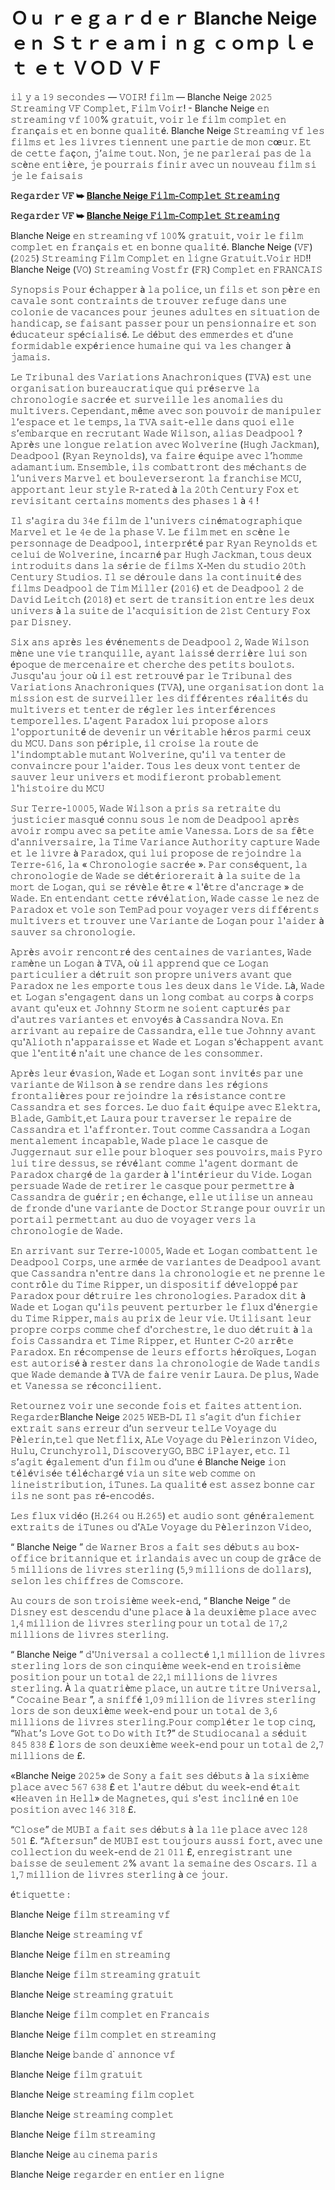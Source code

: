 # Ｏｕ ｒｅｇａｒｄｅｒ Blanche Neige ｅｎ Ｓｔｒｅａｍｉｎｇ ｃｏｍｐｌｅｔ ｅｔ ＶＯＤ ＶＦ

𝚒𝚕 𝚢 𝚊 𝟷𝟿 𝚜𝚎𝚌𝚘𝚗𝚍𝚎𝚜 — 𝚅𝙾𝙸𝚁! 𝚏𝚒𝚕𝚖 — Blanche Neige 𝟸𝟶𝟸𝟻 𝚂𝚝𝚛𝚎𝚊𝚖𝚒𝚗𝚐 𝚅𝙵 𝙲𝚘𝚖𝚙𝚕𝚎𝚝, 𝙵𝚒𝚕𝚖 𝚅𝚘𝚒𝚛! - Blanche Neige 𝚎𝚗 𝚜𝚝𝚛𝚎𝚊𝚖𝚒𝚗𝚐 𝚟𝚏 𝟷𝟶𝟶% 𝚐𝚛𝚊𝚝𝚞𝚒𝚝, 𝚟𝚘𝚒𝚛 𝚕𝚎 𝚏𝚒𝚕𝚖 𝚌𝚘𝚖𝚙𝚕𝚎𝚝 𝚎𝚗 𝚏𝚛𝚊𝚗ç𝚊𝚒𝚜 𝚎𝚝 𝚎𝚗 𝚋𝚘𝚗𝚗𝚎 𝚚𝚞𝚊𝚕𝚒𝚝é. Blanche Neige 𝚂𝚝𝚛𝚎𝚊𝚖𝚒𝚗𝚐 𝚟𝚏 𝚕𝚎𝚜 𝚏𝚒𝚕𝚖𝚜 𝚎𝚝 𝚕𝚎𝚜 𝚕𝚒𝚟𝚛𝚎𝚜 𝚝𝚒𝚎𝚗𝚗𝚎𝚗𝚝 𝚞𝚗𝚎 𝚙𝚊𝚛𝚝𝚒𝚎 𝚍𝚎 𝚖𝚘𝚗 𝚌œ𝚞𝚛. 𝙴𝚝 𝚍𝚎 𝚌𝚎𝚝𝚝𝚎 𝚏𝚊ç𝚘𝚗, 𝚓’𝚊𝚒𝚖𝚎 𝚝𝚘𝚞𝚝. 𝙽𝚘𝚗, 𝚓𝚎 𝚗𝚎 𝚙𝚊𝚛𝚕𝚎𝚛𝚊𝚒 𝚙𝚊𝚜 𝚍𝚎 𝚕𝚊 𝚜𝚌è𝚗𝚎 𝚎𝚗𝚝𝚒è𝚛𝚎, 𝚓𝚎 𝚙𝚘𝚞𝚛𝚛𝚊𝚒𝚜 𝚏𝚒𝚗𝚒𝚛 𝚊𝚟𝚎𝚌 𝚞𝚗 𝚗𝚘𝚞𝚟𝚎𝚊𝚞 𝚏𝚒𝚕𝚖 𝚜𝚒 𝚓𝚎 𝚕𝚎 𝚏𝚊𝚒𝚜𝚊𝚒𝚜

**𝚁𝚎𝚐𝚊𝚛𝚍𝚎𝚛 𝚅𝙵 ➥ [Blanche Neige 𝙵𝚒𝚕𝚖-𝙲𝚘𝚖𝚙𝚕𝚎𝚝 𝚂𝚝𝚛𝚎𝚊𝚖𝚒𝚗𝚐](https://t.co/8sWnQR6Scl)**

**𝚁𝚎𝚐𝚊𝚛𝚍𝚎𝚛 𝚅𝙵 ➥ [Blanche Neige 𝙵𝚒𝚕𝚖-𝙲𝚘𝚖𝚙𝚕𝚎𝚝 𝚂𝚝𝚛𝚎𝚊𝚖𝚒𝚗𝚐](https://t.co/8sWnQR6Scl)**

Blanche Neige 𝚎𝚗 𝚜𝚝𝚛𝚎𝚊𝚖𝚒𝚗𝚐 𝚟𝚏 𝟷𝟶𝟶% 𝚐𝚛𝚊𝚝𝚞𝚒𝚝, 𝚟𝚘𝚒𝚛 𝚕𝚎 𝚏𝚒𝚕𝚖 𝚌𝚘𝚖𝚙𝚕𝚎𝚝 𝚎𝚗 𝚏𝚛𝚊𝚗ç𝚊𝚒𝚜 𝚎𝚝 𝚎𝚗 𝚋𝚘𝚗𝚗𝚎 𝚚𝚞𝚊𝚕𝚒𝚝é. Blanche Neige (𝚅𝙵) (𝟸𝟶𝟸𝟻) 𝚂𝚝𝚛𝚎𝚊𝚖𝚒𝚗𝚐 𝙵𝚒𝚕𝚖 𝙲𝚘𝚖𝚙𝚕𝚎𝚝 𝚎𝚗 𝚕𝚒𝚐𝚗𝚎 𝙶𝚛𝚊𝚝𝚞𝚒𝚝.𝚅𝚘𝚒𝚛 𝙷𝙳!! Blanche Neige (𝚅𝙾) 𝚂𝚝𝚛𝚎𝚊𝚖𝚒𝚗𝚐 𝚅𝚘𝚜𝚝𝚏𝚛 (𝙵𝚁) 𝙲𝚘𝚖𝚙𝚕𝚎𝚝 𝚎𝚗 𝙵𝚁𝙰𝙽𝙲𝙰𝙸𝚂

𝚂𝚢𝚗𝚘𝚙𝚜𝚒𝚜 𝙿𝚘𝚞𝚛 é𝚌𝚑𝚊𝚙𝚙𝚎𝚛 à 𝚕𝚊 𝚙𝚘𝚕𝚒𝚌𝚎, 𝚞𝚗 𝚏𝚒𝚕𝚜 𝚎𝚝 𝚜𝚘𝚗 𝚙è𝚛𝚎 𝚎𝚗 𝚌𝚊𝚟𝚊𝚕𝚎 𝚜𝚘𝚗𝚝 𝚌𝚘𝚗𝚝𝚛𝚊𝚒𝚗𝚝𝚜 𝚍𝚎 𝚝𝚛𝚘𝚞𝚟𝚎𝚛 𝚛𝚎𝚏𝚞𝚐𝚎 𝚍𝚊𝚗𝚜 𝚞𝚗𝚎 𝚌𝚘𝚕𝚘𝚗𝚒𝚎 𝚍𝚎 𝚟𝚊𝚌𝚊𝚗𝚌𝚎𝚜 𝚙𝚘𝚞𝚛 𝚓𝚎𝚞𝚗𝚎𝚜 𝚊𝚍𝚞𝚕𝚝𝚎𝚜 𝚎𝚗 𝚜𝚒𝚝𝚞𝚊𝚝𝚒𝚘𝚗 𝚍𝚎 𝚑𝚊𝚗𝚍𝚒𝚌𝚊𝚙, 𝚜𝚎 𝚏𝚊𝚒𝚜𝚊𝚗𝚝 𝚙𝚊𝚜𝚜𝚎𝚛 𝚙𝚘𝚞𝚛 𝚞𝚗 𝚙𝚎𝚗𝚜𝚒𝚘𝚗𝚗𝚊𝚒𝚛𝚎 𝚎𝚝 𝚜𝚘𝚗 é𝚍𝚞𝚌𝚊𝚝𝚎𝚞𝚛 𝚜𝚙é𝚌𝚒𝚊𝚕𝚒𝚜é. 𝙻𝚎 𝚍é𝚋𝚞𝚝 𝚍𝚎𝚜 𝚎𝚖𝚖𝚎𝚛𝚍𝚎𝚜 𝚎𝚝 𝚍’𝚞𝚗𝚎 𝚏𝚘𝚛𝚖𝚒𝚍𝚊𝚋𝚕𝚎 𝚎𝚡𝚙é𝚛𝚒𝚎𝚗𝚌𝚎 𝚑𝚞𝚖𝚊𝚒𝚗𝚎 𝚚𝚞𝚒 𝚟𝚊 𝚕𝚎𝚜 𝚌𝚑𝚊𝚗𝚐𝚎𝚛 à 𝚓𝚊𝚖𝚊𝚒𝚜.

𝙻𝚎 𝚃𝚛𝚒𝚋𝚞𝚗𝚊𝚕 𝚍𝚎𝚜 𝚅𝚊𝚛𝚒𝚊𝚝𝚒𝚘𝚗𝚜 𝙰𝚗𝚊𝚌𝚑𝚛𝚘𝚗𝚒𝚚𝚞𝚎𝚜 (𝚃𝚅𝙰) 𝚎𝚜𝚝 𝚞𝚗𝚎 𝚘𝚛𝚐𝚊𝚗𝚒𝚜𝚊𝚝𝚒𝚘𝚗 𝚋𝚞𝚛𝚎𝚊𝚞𝚌𝚛𝚊𝚝𝚒𝚚𝚞𝚎 𝚚𝚞𝚒 𝚙𝚛é𝚜𝚎𝚛𝚟𝚎 𝚕𝚊 𝚌𝚑𝚛𝚘𝚗𝚘𝚕𝚘𝚐𝚒𝚎 𝚜𝚊𝚌𝚛é𝚎 𝚎𝚝 𝚜𝚞𝚛𝚟𝚎𝚒𝚕𝚕𝚎 𝚕𝚎𝚜 𝚊𝚗𝚘𝚖𝚊𝚕𝚒𝚎𝚜 𝚍𝚞 𝚖𝚞𝚕𝚝𝚒𝚟𝚎𝚛𝚜. 𝙲𝚎𝚙𝚎𝚗𝚍𝚊𝚗𝚝, 𝚖ê𝚖𝚎 𝚊𝚟𝚎𝚌 𝚜𝚘𝚗 𝚙𝚘𝚞𝚟𝚘𝚒𝚛 𝚍𝚎 𝚖𝚊𝚗𝚒𝚙𝚞𝚕𝚎𝚛 𝚕’𝚎𝚜𝚙𝚊𝚌𝚎 𝚎𝚝 𝚕𝚎 𝚝𝚎𝚖𝚙𝚜, 𝚕𝚊 𝚃𝚅𝙰 𝚜𝚊𝚒𝚝-𝚎𝚕𝚕𝚎 𝚍𝚊𝚗𝚜 𝚚𝚞𝚘𝚒 𝚎𝚕𝚕𝚎 𝚜’𝚎𝚖𝚋𝚊𝚛𝚚𝚞𝚎 𝚎𝚗 𝚛𝚎𝚌𝚛𝚞𝚝𝚊𝚗𝚝 𝚆𝚊𝚍𝚎 𝚆𝚒𝚕𝚜𝚘𝚗, 𝚊𝚕𝚒𝚊𝚜 𝙳𝚎𝚊𝚍𝚙𝚘𝚘𝚕 ? 𝙰𝚙𝚛è𝚜 𝚞𝚗𝚎 𝚕𝚘𝚗𝚐𝚞𝚎 𝚛𝚎𝚕𝚊𝚝𝚒𝚘𝚗 𝚊𝚟𝚎𝚌 𝚆𝚘𝚕𝚟𝚎𝚛𝚒𝚗𝚎 (𝙷𝚞𝚐𝚑 𝙹𝚊𝚌𝚔𝚖𝚊𝚗), 𝙳𝚎𝚊𝚍𝚙𝚘𝚘𝚕 (𝚁𝚢𝚊𝚗 𝚁𝚎𝚢𝚗𝚘𝚕𝚍𝚜), 𝚟𝚊 𝚏𝚊𝚒𝚛𝚎 é𝚚𝚞𝚒𝚙𝚎 𝚊𝚟𝚎𝚌 𝚕’𝚑𝚘𝚖𝚖𝚎 𝚊𝚍𝚊𝚖𝚊𝚗𝚝𝚒𝚞𝚖. 𝙴𝚗𝚜𝚎𝚖𝚋𝚕𝚎, 𝚒𝚕𝚜 𝚌𝚘𝚖𝚋𝚊𝚝𝚝𝚛𝚘𝚗𝚝 𝚍𝚎𝚜 𝚖é𝚌𝚑𝚊𝚗𝚝𝚜 𝚍𝚎 𝚕’𝚞𝚗𝚒𝚟𝚎𝚛𝚜 𝙼𝚊𝚛𝚟𝚎𝚕 𝚎𝚝 𝚋𝚘𝚞𝚕𝚎𝚟𝚎𝚛𝚜𝚎𝚛𝚘𝚗𝚝 𝚕𝚊 𝚏𝚛𝚊𝚗𝚌𝚑𝚒𝚜𝚎 𝙼𝙲𝚄, 𝚊𝚙𝚙𝚘𝚛𝚝𝚊𝚗𝚝 𝚕𝚎𝚞𝚛 𝚜𝚝𝚢𝚕𝚎 𝚁-𝚛𝚊𝚝𝚎𝚍 à 𝚕𝚊 𝟸𝟶𝚝𝚑 𝙲𝚎𝚗𝚝𝚞𝚛𝚢 𝙵𝚘𝚡 𝚎𝚝 𝚛𝚎𝚟𝚒𝚜𝚒𝚝𝚊𝚗𝚝 𝚌𝚎𝚛𝚝𝚊𝚒𝚗𝚜 𝚖𝚘𝚖𝚎𝚗𝚝𝚜 𝚍𝚎𝚜 𝚙𝚑𝚊𝚜𝚎𝚜 𝟷 à 𝟺 !

𝙸𝚕 𝚜'𝚊𝚐𝚒𝚛𝚊 𝚍𝚞 𝟹𝟺𝚎 𝚏𝚒𝚕𝚖 𝚍𝚎 𝚕'𝚞𝚗𝚒𝚟𝚎𝚛𝚜 𝚌𝚒𝚗é𝚖𝚊𝚝𝚘𝚐𝚛𝚊𝚙𝚑𝚒𝚚𝚞𝚎 𝙼𝚊𝚛𝚟𝚎𝚕 𝚎𝚝 𝚕𝚎 𝟺𝚎 𝚍𝚎 𝚕𝚊 𝚙𝚑𝚊𝚜𝚎 𝚅. 𝙻𝚎 𝚏𝚒𝚕𝚖 𝚖𝚎𝚝 𝚎𝚗 𝚜𝚌è𝚗𝚎 𝚕𝚎 𝚙𝚎𝚛𝚜𝚘𝚗𝚗𝚊𝚐𝚎 𝚍𝚎 𝙳𝚎𝚊𝚍𝚙𝚘𝚘𝚕, 𝚒𝚗𝚝𝚎𝚛𝚙𝚛é𝚝é 𝚙𝚊𝚛 𝚁𝚢𝚊𝚗 𝚁𝚎𝚢𝚗𝚘𝚕𝚍𝚜 𝚎𝚝 𝚌𝚎𝚕𝚞𝚒 𝚍𝚎 𝚆𝚘𝚕𝚟𝚎𝚛𝚒𝚗𝚎, 𝚒𝚗𝚌𝚊𝚛𝚗é 𝚙𝚊𝚛 𝙷𝚞𝚐𝚑 𝙹𝚊𝚌𝚔𝚖𝚊𝚗, 𝚝𝚘𝚞𝚜 𝚍𝚎𝚞𝚡 𝚒𝚗𝚝𝚛𝚘𝚍𝚞𝚒𝚝𝚜 𝚍𝚊𝚗𝚜 𝚕𝚊 𝚜é𝚛𝚒𝚎 𝚍𝚎 𝚏𝚒𝚕𝚖𝚜 𝚇-𝙼𝚎𝚗 𝚍𝚞 𝚜𝚝𝚞𝚍𝚒𝚘 𝟸𝟶𝚝𝚑 𝙲𝚎𝚗𝚝𝚞𝚛𝚢 𝚂𝚝𝚞𝚍𝚒𝚘𝚜. 𝙸𝚕 𝚜𝚎 𝚍é𝚛𝚘𝚞𝚕𝚎 𝚍𝚊𝚗𝚜 𝚕𝚊 𝚌𝚘𝚗𝚝𝚒𝚗𝚞𝚒𝚝é 𝚍𝚎𝚜 𝚏𝚒𝚕𝚖𝚜 𝙳𝚎𝚊𝚍𝚙𝚘𝚘𝚕 𝚍𝚎 𝚃𝚒𝚖 𝙼𝚒𝚕𝚕𝚎𝚛 (𝟸𝟶𝟷𝟼) 𝚎𝚝 𝚍𝚎 𝙳𝚎𝚊𝚍𝚙𝚘𝚘𝚕 𝟸 𝚍𝚎 𝙳𝚊𝚟𝚒𝚍 𝙻𝚎𝚒𝚝𝚌𝚑 (𝟸𝟶𝟷𝟾) 𝚎𝚝 𝚜𝚎𝚛𝚝 𝚍𝚎 𝚝𝚛𝚊𝚗𝚜𝚒𝚝𝚒𝚘𝚗 𝚎𝚗𝚝𝚛𝚎 𝚕𝚎𝚜 𝚍𝚎𝚞𝚡 𝚞𝚗𝚒𝚟𝚎𝚛𝚜 à 𝚕𝚊 𝚜𝚞𝚒𝚝𝚎 𝚍𝚎 𝚕'𝚊𝚌𝚚𝚞𝚒𝚜𝚒𝚝𝚒𝚘𝚗 𝚍𝚎 𝟸𝟷𝚜𝚝 𝙲𝚎𝚗𝚝𝚞𝚛𝚢 𝙵𝚘𝚡 𝚙𝚊𝚛 𝙳𝚒𝚜𝚗𝚎𝚢.

𝚂𝚒𝚡 𝚊𝚗𝚜 𝚊𝚙𝚛è𝚜 𝚕𝚎𝚜 é𝚟é𝚗𝚎𝚖𝚎𝚗𝚝𝚜 𝚍𝚎 𝙳𝚎𝚊𝚍𝚙𝚘𝚘𝚕 𝟸, 𝚆𝚊𝚍𝚎 𝚆𝚒𝚕𝚜𝚘𝚗 𝚖è𝚗𝚎 𝚞𝚗𝚎 𝚟𝚒𝚎 𝚝𝚛𝚊𝚗𝚚𝚞𝚒𝚕𝚕𝚎, 𝚊𝚢𝚊𝚗𝚝 𝚕𝚊𝚒𝚜𝚜é 𝚍𝚎𝚛𝚛𝚒è𝚛𝚎 𝚕𝚞𝚒 𝚜𝚘𝚗 é𝚙𝚘𝚚𝚞𝚎 𝚍𝚎 𝚖𝚎𝚛𝚌𝚎𝚗𝚊𝚒𝚛𝚎 𝚎𝚝 𝚌𝚑𝚎𝚛𝚌𝚑𝚎 𝚍𝚎𝚜 𝚙𝚎𝚝𝚒𝚝𝚜 𝚋𝚘𝚞𝚕𝚘𝚝𝚜. 𝙹𝚞𝚜𝚚𝚞'𝚊𝚞 𝚓𝚘𝚞𝚛 𝚘ù 𝚒𝚕 𝚎𝚜𝚝 𝚛𝚎𝚝𝚛𝚘𝚞𝚟é 𝚙𝚊𝚛 𝚕𝚎 𝚃𝚛𝚒𝚋𝚞𝚗𝚊𝚕 𝚍𝚎𝚜 𝚅𝚊𝚛𝚒𝚊𝚝𝚒𝚘𝚗𝚜 𝙰𝚗𝚊𝚌𝚑𝚛𝚘𝚗𝚒𝚚𝚞𝚎𝚜 (𝚃𝚅𝙰), 𝚞𝚗𝚎 𝚘𝚛𝚐𝚊𝚗𝚒𝚜𝚊𝚝𝚒𝚘𝚗 𝚍𝚘𝚗𝚝 𝚕𝚊 𝚖𝚒𝚜𝚜𝚒𝚘𝚗 𝚎𝚜𝚝 𝚍𝚎 𝚜𝚞𝚛𝚟𝚎𝚒𝚕𝚕𝚎𝚛 𝚕𝚎𝚜 𝚍𝚒𝚏𝚏é𝚛𝚎𝚗𝚝𝚎𝚜 𝚛é𝚊𝚕𝚒𝚝é𝚜 𝚍𝚞 𝚖𝚞𝚕𝚝𝚒𝚟𝚎𝚛𝚜 𝚎𝚝 𝚝𝚎𝚗𝚝𝚎𝚛 𝚍𝚎 𝚛é𝚐𝚕𝚎𝚛 𝚕𝚎𝚜 𝚒𝚗𝚝𝚎𝚛𝚏é𝚛𝚎𝚗𝚌𝚎𝚜 𝚝𝚎𝚖𝚙𝚘𝚛𝚎𝚕𝚕𝚎𝚜. 𝙻'𝚊𝚐𝚎𝚗𝚝 𝙿𝚊𝚛𝚊𝚍𝚘𝚡 𝚕𝚞𝚒 𝚙𝚛𝚘𝚙𝚘𝚜𝚎 𝚊𝚕𝚘𝚛𝚜 𝚕'𝚘𝚙𝚙𝚘𝚛𝚝𝚞𝚗𝚒𝚝é 𝚍𝚎 𝚍𝚎𝚟𝚎𝚗𝚒𝚛 𝚞𝚗 𝚟é𝚛𝚒𝚝𝚊𝚋𝚕𝚎 𝚑é𝚛𝚘𝚜 𝚙𝚊𝚛𝚖𝚒 𝚌𝚎𝚞𝚡 𝚍𝚞 𝙼𝙲𝚄. 𝙳𝚊𝚗𝚜 𝚜𝚘𝚗 𝚙é𝚛𝚒𝚙𝚕𝚎, 𝚒𝚕 𝚌𝚛𝚘𝚒𝚜𝚎 𝚕𝚊 𝚛𝚘𝚞𝚝𝚎 𝚍𝚎 𝚕'𝚒𝚗𝚍𝚘𝚖𝚙𝚝𝚊𝚋𝚕𝚎 𝚖𝚞𝚝𝚊𝚗𝚝 𝚆𝚘𝚕𝚟𝚎𝚛𝚒𝚗𝚎, 𝚚𝚞'𝚒𝚕 𝚟𝚊 𝚝𝚎𝚗𝚝𝚎𝚛 𝚍𝚎 𝚌𝚘𝚗𝚟𝚊𝚒𝚗𝚌𝚛𝚎 𝚙𝚘𝚞𝚛 𝚕'𝚊𝚒𝚍𝚎𝚛. 𝚃𝚘𝚞𝚜 𝚕𝚎𝚜 𝚍𝚎𝚞𝚡 𝚟𝚘𝚗𝚝 𝚝𝚎𝚗𝚝𝚎𝚛 𝚍𝚎 𝚜𝚊𝚞𝚟𝚎𝚛 𝚕𝚎𝚞𝚛 𝚞𝚗𝚒𝚟𝚎𝚛𝚜 𝚎𝚝 𝚖𝚘𝚍𝚒𝚏𝚒𝚎𝚛𝚘𝚗𝚝 𝚙𝚛𝚘𝚋𝚊𝚋𝚕𝚎𝚖𝚎𝚗𝚝 𝚕'𝚑𝚒𝚜𝚝𝚘𝚒𝚛𝚎 𝚍𝚞 𝙼𝙲𝚄

𝚂𝚞𝚛 𝚃𝚎𝚛𝚛𝚎-𝟷𝟶𝟶𝟶𝟻, 𝚆𝚊𝚍𝚎 𝚆𝚒𝚕𝚜𝚘𝚗 𝚊 𝚙𝚛𝚒𝚜 𝚜𝚊 𝚛𝚎𝚝𝚛𝚊𝚒𝚝𝚎 𝚍𝚞 𝚓𝚞𝚜𝚝𝚒𝚌𝚒𝚎𝚛 𝚖𝚊𝚜𝚚𝚞é 𝚌𝚘𝚗𝚗𝚞 𝚜𝚘𝚞𝚜 𝚕𝚎 𝚗𝚘𝚖 𝚍𝚎 𝙳𝚎𝚊𝚍𝚙𝚘𝚘𝚕 𝚊𝚙𝚛è𝚜 𝚊𝚟𝚘𝚒𝚛 𝚛𝚘𝚖𝚙𝚞 𝚊𝚟𝚎𝚌 𝚜𝚊 𝚙𝚎𝚝𝚒𝚝𝚎 𝚊𝚖𝚒𝚎 𝚅𝚊𝚗𝚎𝚜𝚜𝚊. 𝙻𝚘𝚛𝚜 𝚍𝚎 𝚜𝚊 𝚏ê𝚝𝚎 𝚍'𝚊𝚗𝚗𝚒𝚟𝚎𝚛𝚜𝚊𝚒𝚛𝚎, 𝚕𝚊 𝚃𝚒𝚖𝚎 𝚅𝚊𝚛𝚒𝚊𝚗𝚌𝚎 𝙰𝚞𝚝𝚑𝚘𝚛𝚒𝚝𝚢 𝚌𝚊𝚙𝚝𝚞𝚛𝚎 𝚆𝚊𝚍𝚎 𝚎𝚝 𝚕𝚎 𝚕𝚒𝚟𝚛𝚎 à 𝙿𝚊𝚛𝚊𝚍𝚘𝚡, 𝚚𝚞𝚒 𝚕𝚞𝚒 𝚙𝚛𝚘𝚙𝚘𝚜𝚎 𝚍𝚎 𝚛𝚎𝚓𝚘𝚒𝚗𝚍𝚛𝚎 𝚕𝚊 𝚃𝚎𝚛𝚛𝚎-𝟼𝟷𝟼, 𝚕𝚊 « 𝙲𝚑𝚛𝚘𝚗𝚘𝚕𝚘𝚐𝚒𝚎 𝚜𝚊𝚌𝚛é𝚎 ». 𝙿𝚊𝚛 𝚌𝚘𝚗𝚜é𝚚𝚞𝚎𝚗𝚝, 𝚕𝚊 𝚌𝚑𝚛𝚘𝚗𝚘𝚕𝚘𝚐𝚒𝚎 𝚍𝚎 𝚆𝚊𝚍𝚎 𝚜𝚎 𝚍é𝚝é𝚛𝚒𝚘𝚛𝚎𝚛𝚊𝚒𝚝 à 𝚕𝚊 𝚜𝚞𝚒𝚝𝚎 𝚍𝚎 𝚕𝚊 𝚖𝚘𝚛𝚝 𝚍𝚎 𝙻𝚘𝚐𝚊𝚗, 𝚚𝚞𝚒 𝚜𝚎 𝚛é𝚟è𝚕𝚎 ê𝚝𝚛𝚎 « 𝚕'ê𝚝𝚛𝚎 𝚍'𝚊𝚗𝚌𝚛𝚊𝚐𝚎 » 𝚍𝚎 𝚆𝚊𝚍𝚎. 𝙴𝚗 𝚎𝚗𝚝𝚎𝚗𝚍𝚊𝚗𝚝 𝚌𝚎𝚝𝚝𝚎 𝚛é𝚟é𝚕𝚊𝚝𝚒𝚘𝚗, 𝚆𝚊𝚍𝚎 𝚌𝚊𝚜𝚜𝚎 𝚕𝚎 𝚗𝚎𝚣 𝚍𝚎 𝙿𝚊𝚛𝚊𝚍𝚘𝚡 𝚎𝚝 𝚟𝚘𝚕𝚎 𝚜𝚘𝚗 𝚃𝚎𝚖𝙿𝚊𝚍 𝚙𝚘𝚞𝚛 𝚟𝚘𝚢𝚊𝚐𝚎𝚛 𝚟𝚎𝚛𝚜 𝚍𝚒𝚏𝚏é𝚛𝚎𝚗𝚝𝚜 𝚖𝚞𝚕𝚝𝚒𝚟𝚎𝚛𝚜 𝚎𝚝 𝚝𝚛𝚘𝚞𝚟𝚎𝚛 𝚞𝚗𝚎 𝚅𝚊𝚛𝚒𝚊𝚗𝚝𝚎 𝚍𝚎 𝙻𝚘𝚐𝚊𝚗 𝚙𝚘𝚞𝚛 𝚕'𝚊𝚒𝚍𝚎𝚛 à 𝚜𝚊𝚞𝚟𝚎𝚛 𝚜𝚊 𝚌𝚑𝚛𝚘𝚗𝚘𝚕𝚘𝚐𝚒𝚎.

𝙰𝚙𝚛è𝚜 𝚊𝚟𝚘𝚒𝚛 𝚛𝚎𝚗𝚌𝚘𝚗𝚝𝚛é 𝚍𝚎𝚜 𝚌𝚎𝚗𝚝𝚊𝚒𝚗𝚎𝚜 𝚍𝚎 𝚟𝚊𝚛𝚒𝚊𝚗𝚝𝚎𝚜, 𝚆𝚊𝚍𝚎 𝚛𝚊𝚖è𝚗𝚎 𝚞𝚗 𝙻𝚘𝚐𝚊𝚗 à 𝚃𝚅𝙰, 𝚘ù 𝚒𝚕 𝚊𝚙𝚙𝚛𝚎𝚗𝚍 𝚚𝚞𝚎 𝚌𝚎 𝙻𝚘𝚐𝚊𝚗 𝚙𝚊𝚛𝚝𝚒𝚌𝚞𝚕𝚒𝚎𝚛 𝚊 𝚍é𝚝𝚛𝚞𝚒𝚝 𝚜𝚘𝚗 𝚙𝚛𝚘𝚙𝚛𝚎 𝚞𝚗𝚒𝚟𝚎𝚛𝚜 𝚊𝚟𝚊𝚗𝚝 𝚚𝚞𝚎 𝙿𝚊𝚛𝚊𝚍𝚘𝚡 𝚗𝚎 𝚕𝚎𝚜 𝚎𝚖𝚙𝚘𝚛𝚝𝚎 𝚝𝚘𝚞𝚜 𝚕𝚎𝚜 𝚍𝚎𝚞𝚡 𝚍𝚊𝚗𝚜 𝚕𝚎 𝚅𝚒𝚍𝚎. 𝙻à, 𝚆𝚊𝚍𝚎 𝚎𝚝 𝙻𝚘𝚐𝚊𝚗 𝚜'𝚎𝚗𝚐𝚊𝚐𝚎𝚗𝚝 𝚍𝚊𝚗𝚜 𝚞𝚗 𝚕𝚘𝚗𝚐 𝚌𝚘𝚖𝚋𝚊𝚝 𝚊𝚞 𝚌𝚘𝚛𝚙𝚜 à 𝚌𝚘𝚛𝚙𝚜 𝚊𝚟𝚊𝚗𝚝 𝚚𝚞'𝚎𝚞𝚡 𝚎𝚝 𝙹𝚘𝚑𝚗𝚗𝚢 𝚂𝚝𝚘𝚛𝚖 𝚗𝚎 𝚜𝚘𝚒𝚎𝚗𝚝 𝚌𝚊𝚙𝚝𝚞𝚛é𝚜 𝚙𝚊𝚛 𝚍'𝚊𝚞𝚝𝚛𝚎𝚜 𝚟𝚊𝚛𝚒𝚊𝚗𝚝𝚎𝚜 𝚎𝚝 𝚎𝚗𝚟𝚘𝚢é𝚜 à 𝙲𝚊𝚜𝚜𝚊𝚗𝚍𝚛𝚊 𝙽𝚘𝚟𝚊. 𝙴𝚗 𝚊𝚛𝚛𝚒𝚟𝚊𝚗𝚝 𝚊𝚞 𝚛𝚎𝚙𝚊𝚒𝚛𝚎 𝚍𝚎 𝙲𝚊𝚜𝚜𝚊𝚗𝚍𝚛𝚊, 𝚎𝚕𝚕𝚎 𝚝𝚞𝚎 𝙹𝚘𝚑𝚗𝚗𝚢 𝚊𝚟𝚊𝚗𝚝 𝚚𝚞'𝙰𝚕𝚒𝚘𝚝𝚑 𝚗'𝚊𝚙𝚙𝚊𝚛𝚊𝚒𝚜𝚜𝚎 𝚎𝚝 𝚆𝚊𝚍𝚎 𝚎𝚝 𝙻𝚘𝚐𝚊𝚗 𝚜'é𝚌𝚑𝚊𝚙𝚙𝚎𝚗𝚝 𝚊𝚟𝚊𝚗𝚝 𝚚𝚞𝚎 𝚕'𝚎𝚗𝚝𝚒𝚝é 𝚗'𝚊𝚒𝚝 𝚞𝚗𝚎 𝚌𝚑𝚊𝚗𝚌𝚎 𝚍𝚎 𝚕𝚎𝚜 𝚌𝚘𝚗𝚜𝚘𝚖𝚖𝚎𝚛.

𝙰𝚙𝚛è𝚜 𝚕𝚎𝚞𝚛 é𝚟𝚊𝚜𝚒𝚘𝚗, 𝚆𝚊𝚍𝚎 𝚎𝚝 𝙻𝚘𝚐𝚊𝚗 𝚜𝚘𝚗𝚝 𝚒𝚗𝚟𝚒𝚝é𝚜 𝚙𝚊𝚛 𝚞𝚗𝚎 𝚟𝚊𝚛𝚒𝚊𝚗𝚝𝚎 𝚍𝚎 𝚆𝚒𝚕𝚜𝚘𝚗 à 𝚜𝚎 𝚛𝚎𝚗𝚍𝚛𝚎 𝚍𝚊𝚗𝚜 𝚕𝚎𝚜 𝚛é𝚐𝚒𝚘𝚗𝚜 𝚏𝚛𝚘𝚗𝚝𝚊𝚕𝚒è𝚛𝚎𝚜 𝚙𝚘𝚞𝚛 𝚛𝚎𝚓𝚘𝚒𝚗𝚍𝚛𝚎 𝚕𝚊 𝚛é𝚜𝚒𝚜𝚝𝚊𝚗𝚌𝚎 𝚌𝚘𝚗𝚝𝚛𝚎 𝙲𝚊𝚜𝚜𝚊𝚗𝚍𝚛𝚊 𝚎𝚝 𝚜𝚎𝚜 𝚏𝚘𝚛𝚌𝚎𝚜. 𝙻𝚎 𝚍𝚞𝚘 𝚏𝚊𝚒𝚝 é𝚚𝚞𝚒𝚙𝚎 𝚊𝚟𝚎𝚌 𝙴𝚕𝚎𝚔𝚝𝚛𝚊, 𝙱𝚕𝚊𝚍𝚎, 𝙶𝚊𝚖𝚋𝚒𝚝,𝚎𝚝 𝙻𝚊𝚞𝚛𝚊 𝚙𝚘𝚞𝚛 𝚝𝚛𝚊𝚟𝚎𝚛𝚜𝚎𝚛 𝚕𝚎 𝚛𝚎𝚙𝚊𝚒𝚛𝚎 𝚍𝚎 𝙲𝚊𝚜𝚜𝚊𝚗𝚍𝚛𝚊 𝚎𝚝 𝚕'𝚊𝚏𝚏𝚛𝚘𝚗𝚝𝚎𝚛. 𝚃𝚘𝚞𝚝 𝚌𝚘𝚖𝚖𝚎 𝙲𝚊𝚜𝚜𝚊𝚗𝚍𝚛𝚊 𝚊 𝙻𝚘𝚐𝚊𝚗 𝚖𝚎𝚗𝚝𝚊𝚕𝚎𝚖𝚎𝚗𝚝 𝚒𝚗𝚌𝚊𝚙𝚊𝚋𝚕𝚎, 𝚆𝚊𝚍𝚎 𝚙𝚕𝚊𝚌𝚎 𝚕𝚎 𝚌𝚊𝚜𝚚𝚞𝚎 𝚍𝚎 𝙹𝚞𝚐𝚐𝚎𝚛𝚗𝚊𝚞𝚝 𝚜𝚞𝚛 𝚎𝚕𝚕𝚎 𝚙𝚘𝚞𝚛 𝚋𝚕𝚘𝚚𝚞𝚎𝚛 𝚜𝚎𝚜 𝚙𝚘𝚞𝚟𝚘𝚒𝚛𝚜, 𝚖𝚊𝚒𝚜 𝙿𝚢𝚛𝚘 𝚕𝚞𝚒 𝚝𝚒𝚛𝚎 𝚍𝚎𝚜𝚜𝚞𝚜, 𝚜𝚎 𝚛é𝚟é𝚕𝚊𝚗𝚝 𝚌𝚘𝚖𝚖𝚎 𝚕'𝚊𝚐𝚎𝚗𝚝 𝚍𝚘𝚛𝚖𝚊𝚗𝚝 𝚍𝚎 𝙿𝚊𝚛𝚊𝚍𝚘𝚡 𝚌𝚑𝚊𝚛𝚐é 𝚍𝚎 𝚕𝚊 𝚐𝚊𝚛𝚍𝚎𝚛 à 𝚕'𝚒𝚗𝚝é𝚛𝚒𝚎𝚞𝚛 𝚍𝚞 𝚅𝚒𝚍𝚎. 𝙻𝚘𝚐𝚊𝚗 𝚙𝚎𝚛𝚜𝚞𝚊𝚍𝚎 𝚆𝚊𝚍𝚎 𝚍𝚎 𝚛𝚎𝚝𝚒𝚛𝚎𝚛 𝚕𝚎 𝚌𝚊𝚜𝚚𝚞𝚎 𝚙𝚘𝚞𝚛 𝚙𝚎𝚛𝚖𝚎𝚝𝚝𝚛𝚎 à 𝙲𝚊𝚜𝚜𝚊𝚗𝚍𝚛𝚊 𝚍𝚎 𝚐𝚞é𝚛𝚒𝚛 ; 𝚎𝚗 é𝚌𝚑𝚊𝚗𝚐𝚎, 𝚎𝚕𝚕𝚎 𝚞𝚝𝚒𝚕𝚒𝚜𝚎 𝚞𝚗 𝚊𝚗𝚗𝚎𝚊𝚞 𝚍𝚎 𝚏𝚛𝚘𝚗𝚍𝚎 𝚍'𝚞𝚗𝚎 𝚟𝚊𝚛𝚒𝚊𝚗𝚝𝚎 𝚍𝚎 𝙳𝚘𝚌𝚝𝚘𝚛 𝚂𝚝𝚛𝚊𝚗𝚐𝚎 𝚙𝚘𝚞𝚛 𝚘𝚞𝚟𝚛𝚒𝚛 𝚞𝚗 𝚙𝚘𝚛𝚝𝚊𝚒𝚕 𝚙𝚎𝚛𝚖𝚎𝚝𝚝𝚊𝚗𝚝 𝚊𝚞 𝚍𝚞𝚘 𝚍𝚎 𝚟𝚘𝚢𝚊𝚐𝚎𝚛 𝚟𝚎𝚛𝚜 𝚕𝚊 𝚌𝚑𝚛𝚘𝚗𝚘𝚕𝚘𝚐𝚒𝚎 𝚍𝚎 𝚆𝚊𝚍𝚎.

𝙴𝚗 𝚊𝚛𝚛𝚒𝚟𝚊𝚗𝚝 𝚜𝚞𝚛 𝚃𝚎𝚛𝚛𝚎-𝟷𝟶𝟶𝟶𝟻, 𝚆𝚊𝚍𝚎 𝚎𝚝 𝙻𝚘𝚐𝚊𝚗 𝚌𝚘𝚖𝚋𝚊𝚝𝚝𝚎𝚗𝚝 𝚕𝚎 𝙳𝚎𝚊𝚍𝚙𝚘𝚘𝚕 𝙲𝚘𝚛𝚙𝚜, 𝚞𝚗𝚎 𝚊𝚛𝚖é𝚎 𝚍𝚎 𝚟𝚊𝚛𝚒𝚊𝚗𝚝𝚎𝚜 𝚍𝚎 𝙳𝚎𝚊𝚍𝚙𝚘𝚘𝚕 𝚊𝚟𝚊𝚗𝚝 𝚚𝚞𝚎 𝙲𝚊𝚜𝚜𝚊𝚗𝚍𝚛𝚊 𝚗'𝚎𝚗𝚝𝚛𝚎 𝚍𝚊𝚗𝚜 𝚕𝚊 𝚌𝚑𝚛𝚘𝚗𝚘𝚕𝚘𝚐𝚒𝚎 𝚎𝚝 𝚗𝚎 𝚙𝚛𝚎𝚗𝚗𝚎 𝚕𝚎 𝚌𝚘𝚗𝚝𝚛ô𝚕𝚎 𝚍𝚞 𝚃𝚒𝚖𝚎 𝚁𝚒𝚙𝚙𝚎𝚛, 𝚞𝚗 𝚍𝚒𝚜𝚙𝚘𝚜𝚒𝚝𝚒𝚏 𝚍é𝚟𝚎𝚕𝚘𝚙𝚙é 𝚙𝚊𝚛 𝙿𝚊𝚛𝚊𝚍𝚘𝚡 𝚙𝚘𝚞𝚛 𝚍é𝚝𝚛𝚞𝚒𝚛𝚎 𝚕𝚎𝚜 𝚌𝚑𝚛𝚘𝚗𝚘𝚕𝚘𝚐𝚒𝚎𝚜. 𝙿𝚊𝚛𝚊𝚍𝚘𝚡 𝚍𝚒𝚝 à 𝚆𝚊𝚍𝚎 𝚎𝚝 𝙻𝚘𝚐𝚊𝚗 𝚚𝚞'𝚒𝚕𝚜 𝚙𝚎𝚞𝚟𝚎𝚗𝚝 𝚙𝚎𝚛𝚝𝚞𝚛𝚋𝚎𝚛 𝚕𝚎 𝚏𝚕𝚞𝚡 𝚍'é𝚗𝚎𝚛𝚐𝚒𝚎 𝚍𝚞 𝚃𝚒𝚖𝚎 𝚁𝚒𝚙𝚙𝚎𝚛, 𝚖𝚊𝚒𝚜 𝚊𝚞 𝚙𝚛𝚒𝚡 𝚍𝚎 𝚕𝚎𝚞𝚛 𝚟𝚒𝚎. 𝚄𝚝𝚒𝚕𝚒𝚜𝚊𝚗𝚝 𝚕𝚎𝚞𝚛 𝚙𝚛𝚘𝚙𝚛𝚎 𝚌𝚘𝚛𝚙𝚜 𝚌𝚘𝚖𝚖𝚎 𝚌𝚑𝚎𝚏 𝚍'𝚘𝚛𝚌𝚑𝚎𝚜𝚝𝚛𝚎, 𝚕𝚎 𝚍𝚞𝚘 𝚍é𝚝𝚛𝚞𝚒𝚝 à 𝚕𝚊 𝚏𝚘𝚒𝚜 𝙲𝚊𝚜𝚜𝚊𝚗𝚍𝚛𝚊 𝚎𝚝 𝚃𝚒𝚖𝚎 𝚁𝚒𝚙𝚙𝚎𝚛, 𝚎𝚝 𝙷𝚞𝚗𝚝𝚎𝚛 𝙲-𝟸𝟶 𝚊𝚛𝚛ê𝚝𝚎 𝙿𝚊𝚛𝚊𝚍𝚘𝚡. 𝙴𝚗 𝚛é𝚌𝚘𝚖𝚙𝚎𝚗𝚜𝚎 𝚍𝚎 𝚕𝚎𝚞𝚛𝚜 𝚎𝚏𝚏𝚘𝚛𝚝𝚜 𝚑é𝚛𝚘ï𝚚𝚞𝚎𝚜, 𝙻𝚘𝚐𝚊𝚗 𝚎𝚜𝚝 𝚊𝚞𝚝𝚘𝚛𝚒𝚜é à 𝚛𝚎𝚜𝚝𝚎𝚛 𝚍𝚊𝚗𝚜 𝚕𝚊 𝚌𝚑𝚛𝚘𝚗𝚘𝚕𝚘𝚐𝚒𝚎 𝚍𝚎 𝚆𝚊𝚍𝚎 𝚝𝚊𝚗𝚍𝚒𝚜 𝚚𝚞𝚎 𝚆𝚊𝚍𝚎 𝚍𝚎𝚖𝚊𝚗𝚍𝚎 à 𝚃𝚅𝙰 𝚍𝚎 𝚏𝚊𝚒𝚛𝚎 𝚟𝚎𝚗𝚒𝚛 𝙻𝚊𝚞𝚛𝚊. 𝙳𝚎 𝚙𝚕𝚞𝚜, 𝚆𝚊𝚍𝚎 𝚎𝚝 𝚅𝚊𝚗𝚎𝚜𝚜𝚊 𝚜𝚎 𝚛é𝚌𝚘𝚗𝚌𝚒𝚕𝚒𝚎𝚗𝚝.

𝚁𝚎𝚝𝚘𝚞𝚛𝚗𝚎𝚣 𝚟𝚘𝚒𝚛 𝚞𝚗𝚎 𝚜𝚎𝚌𝚘𝚗𝚍𝚎 𝚏𝚘𝚒𝚜 𝚎𝚝 𝚏𝚊𝚒𝚝𝚎𝚜 𝚊𝚝𝚝𝚎𝚗𝚝𝚒𝚘𝚗. 𝚁𝚎𝚐𝚊𝚛𝚍𝚎𝚛Blanche Neige 𝟸𝟶𝟸𝟻 𝚆𝙴𝙱-𝙳𝙻 𝙸𝚕 𝚜’𝚊𝚐𝚒𝚝 𝚍’𝚞𝚗 𝚏𝚒𝚌𝚑𝚒𝚎𝚛 𝚎𝚡𝚝𝚛𝚊𝚒𝚝 𝚜𝚊𝚗𝚜 𝚎𝚛𝚛𝚎𝚞𝚛 𝚍’𝚞𝚗 𝚜𝚎𝚛𝚟𝚎𝚞𝚛 𝚝𝚎𝚕𝙻𝚎 𝚅𝚘𝚢𝚊𝚐𝚎 𝚍𝚞 𝙿è𝚕𝚎𝚛𝚒𝚗,𝚝𝚎𝚕 𝚚𝚞𝚎 𝙽𝚎𝚝𝚏𝚕𝚒𝚡, 𝙰𝙻𝚎 𝚅𝚘𝚢𝚊𝚐𝚎 𝚍𝚞 𝙿è𝚕𝚎𝚛𝚒𝚗𝚣𝚘𝚗 𝚅𝚒𝚍𝚎𝚘, 𝙷𝚞𝚕𝚞, 𝙲𝚛𝚞𝚗𝚌𝚑𝚢𝚛𝚘𝚕𝚕, 𝙳𝚒𝚜𝚌𝚘𝚟𝚎𝚛𝚢𝙶𝙾, 𝙱𝙱𝙲 𝚒𝙿𝚕𝚊𝚢𝚎𝚛, 𝚎𝚝𝚌. 𝙸𝚕 𝚜’𝚊𝚐𝚒𝚝 é𝚐𝚊𝚕𝚎𝚖𝚎𝚗𝚝 𝚍’𝚞𝚗 𝚏𝚒𝚕𝚖 𝚘𝚞 𝚍’𝚞𝚗𝚎 é Blanche Neige 𝚒𝚘𝚗 𝚝é𝚕é𝚟𝚒𝚜é𝚎 𝚝é𝚕é𝚌𝚑𝚊𝚛𝚐é 𝚟𝚒𝚊 𝚞𝚗 𝚜𝚒𝚝𝚎 𝚠𝚎𝚋 𝚌𝚘𝚖𝚖𝚎 𝚘𝚗 𝚕𝚒𝚗𝚎𝚒𝚜𝚝𝚛𝚒𝚋𝚞𝚝𝚒𝚘𝚗, 𝚒𝚃𝚞𝚗𝚎𝚜. 𝙻𝚊 𝚚𝚞𝚊𝚕𝚒𝚝é 𝚎𝚜𝚝 𝚊𝚜𝚜𝚎𝚣 𝚋𝚘𝚗𝚗𝚎 𝚌𝚊𝚛 𝚒𝚕𝚜 𝚗𝚎 𝚜𝚘𝚗𝚝 𝚙𝚊𝚜 𝚛é-𝚎𝚗𝚌𝚘𝚍é𝚜.

𝙻𝚎𝚜 𝚏𝚕𝚞𝚡 𝚟𝚒𝚍é𝚘 (𝙷.𝟸𝟼𝟺 𝚘𝚞 𝙷.𝟸𝟼𝟻) 𝚎𝚝 𝚊𝚞𝚍𝚒𝚘 𝚜𝚘𝚗𝚝 𝚐é𝚗é𝚛𝚊𝚕𝚎𝚖𝚎𝚗𝚝 𝚎𝚡𝚝𝚛𝚊𝚒𝚝𝚜 𝚍𝚎 𝚒𝚃𝚞𝚗𝚎𝚜 𝚘𝚞 𝚍’𝙰𝙻𝚎 𝚅𝚘𝚢𝚊𝚐𝚎 𝚍𝚞 𝙿è𝚕𝚎𝚛𝚒𝚗𝚣𝚘𝚗 𝚅𝚒𝚍𝚎𝚘,

“ Blanche Neige ” 𝚍𝚎 𝚆𝚊𝚛𝚗𝚎𝚛 𝙱𝚛𝚘𝚜 𝚊 𝚏𝚊𝚒𝚝 𝚜𝚎𝚜 𝚍é𝚋𝚞𝚝𝚜 𝚊𝚞 𝚋𝚘𝚡-𝚘𝚏𝚏𝚒𝚌𝚎 𝚋𝚛𝚒𝚝𝚊𝚗𝚗𝚒𝚚𝚞𝚎 𝚎𝚝 𝚒𝚛𝚕𝚊𝚗𝚍𝚊𝚒𝚜 𝚊𝚟𝚎𝚌 𝚞𝚗 𝚌𝚘𝚞𝚙 𝚍𝚎 𝚐𝚛â𝚌𝚎 𝚍𝚎 𝟻 𝚖𝚒𝚕𝚕𝚒𝚘𝚗𝚜 𝚍𝚎 𝚕𝚒𝚟𝚛𝚎𝚜 𝚜𝚝𝚎𝚛𝚕𝚒𝚗𝚐 (𝟻,𝟿 𝚖𝚒𝚕𝚕𝚒𝚘𝚗𝚜 𝚍𝚎 𝚍𝚘𝚕𝚕𝚊𝚛𝚜), 𝚜𝚎𝚕𝚘𝚗 𝚕𝚎𝚜 𝚌𝚑𝚒𝚏𝚏𝚛𝚎𝚜 𝚍𝚎 𝙲𝚘𝚖𝚜𝚌𝚘𝚛𝚎.

𝙰𝚞 𝚌𝚘𝚞𝚛𝚜 𝚍𝚎 𝚜𝚘𝚗 𝚝𝚛𝚘𝚒𝚜𝚒è𝚖𝚎 𝚠𝚎𝚎𝚔-𝚎𝚗𝚍, “ Blanche Neige ” 𝚍𝚎 𝙳𝚒𝚜𝚗𝚎𝚢 𝚎𝚜𝚝 𝚍𝚎𝚜𝚌𝚎𝚗𝚍𝚞 𝚍'𝚞𝚗𝚎 𝚙𝚕𝚊𝚌𝚎 à 𝚕𝚊 𝚍𝚎𝚞𝚡𝚒è𝚖𝚎 𝚙𝚕𝚊𝚌𝚎 𝚊𝚟𝚎𝚌 𝟷,𝟺 𝚖𝚒𝚕𝚕𝚒𝚘𝚗 𝚍𝚎 𝚕𝚒𝚟𝚛𝚎𝚜 𝚜𝚝𝚎𝚛𝚕𝚒𝚗𝚐 𝚙𝚘𝚞𝚛 𝚞𝚗 𝚝𝚘𝚝𝚊𝚕 𝚍𝚎 𝟷𝟽,𝟸 𝚖𝚒𝚕𝚕𝚒𝚘𝚗𝚜 𝚍𝚎 𝚕𝚒𝚟𝚛𝚎𝚜 𝚜𝚝𝚎𝚛𝚕𝚒𝚗𝚐.

“ Blanche Neige ” 𝚍'𝚄𝚗𝚒𝚟𝚎𝚛𝚜𝚊𝚕 𝚊 𝚌𝚘𝚕𝚕𝚎𝚌𝚝é 𝟷,𝟷 𝚖𝚒𝚕𝚕𝚒𝚘𝚗 𝚍𝚎 𝚕𝚒𝚟𝚛𝚎𝚜 𝚜𝚝𝚎𝚛𝚕𝚒𝚗𝚐 𝚕𝚘𝚛𝚜 𝚍𝚎 𝚜𝚘𝚗 𝚌𝚒𝚗𝚚𝚞𝚒è𝚖𝚎 𝚠𝚎𝚎𝚔-𝚎𝚗𝚍 𝚎𝚗 𝚝𝚛𝚘𝚒𝚜𝚒è𝚖𝚎 𝚙𝚘𝚜𝚒𝚝𝚒𝚘𝚗 𝚙𝚘𝚞𝚛 𝚞𝚗 𝚝𝚘𝚝𝚊𝚕 𝚍𝚎 𝟸𝟸,𝟷 𝚖𝚒𝚕𝚕𝚒𝚘𝚗𝚜 𝚍𝚎 𝚕𝚒𝚟𝚛𝚎𝚜 𝚜𝚝𝚎𝚛𝚕𝚒𝚗𝚐. À 𝚕𝚊 𝚚𝚞𝚊𝚝𝚛𝚒è𝚖𝚎 𝚙𝚕𝚊𝚌𝚎, 𝚞𝚗 𝚊𝚞𝚝𝚛𝚎 𝚝𝚒𝚝𝚛𝚎 𝚄𝚗𝚒𝚟𝚎𝚛𝚜𝚊𝚕, “ 𝙲𝚘𝚌𝚊𝚒𝚗𝚎 𝙱𝚎𝚊𝚛 ”, 𝚊 𝚜𝚗𝚒𝚏𝚏é 𝟷,𝟶𝟿 𝚖𝚒𝚕𝚕𝚒𝚘𝚗 𝚍𝚎 𝚕𝚒𝚟𝚛𝚎𝚜 𝚜𝚝𝚎𝚛𝚕𝚒𝚗𝚐 𝚕𝚘𝚛𝚜 𝚍𝚎 𝚜𝚘𝚗 𝚍𝚎𝚞𝚡𝚒è𝚖𝚎 𝚠𝚎𝚎𝚔-𝚎𝚗𝚍 𝚙𝚘𝚞𝚛 𝚞𝚗 𝚝𝚘𝚝𝚊𝚕 𝚍𝚎 𝟹,𝟼 𝚖𝚒𝚕𝚕𝚒𝚘𝚗𝚜 𝚍𝚎 𝚕𝚒𝚟𝚛𝚎𝚜 𝚜𝚝𝚎𝚛𝚕𝚒𝚗𝚐.𝙿𝚘𝚞𝚛 𝚌𝚘𝚖𝚙𝚕é𝚝𝚎𝚛 𝚕𝚎 𝚝𝚘𝚙 𝚌𝚒𝚗𝚚, “𝚆𝚑𝚊𝚝’𝚜 𝙻𝚘𝚟𝚎 𝙶𝚘𝚝 𝚝𝚘 𝙳𝚘 𝚠𝚒𝚝𝚑 𝙸𝚝?” 𝚍𝚎 𝚂𝚝𝚞𝚍𝚒𝚘𝚌𝚊𝚗𝚊𝚕 𝚊 𝚜é𝚍𝚞𝚒𝚝 𝟾𝟺𝟻 𝟾𝟹𝟾 £ 𝚕𝚘𝚛𝚜 𝚍𝚎 𝚜𝚘𝚗 𝚍𝚎𝚞𝚡𝚒è𝚖𝚎 𝚠𝚎𝚎𝚔-𝚎𝚗𝚍 𝚙𝚘𝚞𝚛 𝚞𝚗 𝚝𝚘𝚝𝚊𝚕 𝚍𝚎 𝟸,𝟽 𝚖𝚒𝚕𝚕𝚒𝚘𝚗𝚜 𝚍𝚎 £.

«Blanche Neige 𝟸𝟶𝟸𝟻» 𝚍𝚎 𝚂𝚘𝚗𝚢 𝚊 𝚏𝚊𝚒𝚝 𝚜𝚎𝚜 𝚍é𝚋𝚞𝚝𝚜 à 𝚕𝚊 𝚜𝚒𝚡𝚒è𝚖𝚎 𝚙𝚕𝚊𝚌𝚎 𝚊𝚟𝚎𝚌 𝟻𝟼𝟽 𝟼𝟹𝟾 £ 𝚎𝚝 𝚕'𝚊𝚞𝚝𝚛𝚎 𝚍é𝚋𝚞𝚝 𝚍𝚞 𝚠𝚎𝚎𝚔-𝚎𝚗𝚍 é𝚝𝚊𝚒𝚝 «𝙷𝚎𝚊𝚟𝚎𝚗 𝚒𝚗 𝙷𝚎𝚕𝚕» 𝚍𝚎 𝙼𝚊𝚐𝚗𝚎𝚝𝚎𝚜, 𝚚𝚞𝚒 𝚜'𝚎𝚜𝚝 𝚒𝚗𝚌𝚕𝚒𝚗é 𝚎𝚗 𝟷𝟶𝚎 𝚙𝚘𝚜𝚒𝚝𝚒𝚘𝚗 𝚊𝚟𝚎𝚌 𝟷𝟺𝟼 𝟹𝟷𝟾 £.

“𝙲𝚕𝚘𝚜𝚎” 𝚍𝚎 𝙼𝚄𝙱𝙸 𝚊 𝚏𝚊𝚒𝚝 𝚜𝚎𝚜 𝚍é𝚋𝚞𝚝𝚜 à 𝚕𝚊 𝟷𝟷𝚎 𝚙𝚕𝚊𝚌𝚎 𝚊𝚟𝚎𝚌 𝟷𝟸𝟾 𝟻𝟶𝟷 £. “𝙰𝚏𝚝𝚎𝚛𝚜𝚞𝚗” 𝚍𝚎 𝙼𝚄𝙱𝙸 𝚎𝚜𝚝 𝚝𝚘𝚞𝚓𝚘𝚞𝚛𝚜 𝚊𝚞𝚜𝚜𝚒 𝚏𝚘𝚛𝚝, 𝚊𝚟𝚎𝚌 𝚞𝚗𝚎 𝚌𝚘𝚕𝚕𝚎𝚌𝚝𝚒𝚘𝚗 𝚍𝚞 𝚠𝚎𝚎𝚔-𝚎𝚗𝚍 𝚍𝚎 𝟸𝟷 𝟶𝟷𝟷 £, 𝚎𝚗𝚛𝚎𝚐𝚒𝚜𝚝𝚛𝚊𝚗𝚝 𝚞𝚗𝚎 𝚋𝚊𝚒𝚜𝚜𝚎 𝚍𝚎 𝚜𝚎𝚞𝚕𝚎𝚖𝚎𝚗𝚝 𝟸% 𝚊𝚟𝚊𝚗𝚝 𝚕𝚊 𝚜𝚎𝚖𝚊𝚒𝚗𝚎 𝚍𝚎𝚜 𝙾𝚜𝚌𝚊𝚛𝚜. 𝙸𝚕 𝚊 𝟷,𝟽 𝚖𝚒𝚕𝚕𝚒𝚘𝚗 𝚍𝚎 𝚕𝚒𝚟𝚛𝚎𝚜 𝚜𝚝𝚎𝚛𝚕𝚒𝚗𝚐 à 𝚌𝚎 𝚓𝚘𝚞𝚛.

é𝚝𝚒𝚚𝚞𝚎𝚝𝚝𝚎 :

Blanche Neige 𝚏𝚒𝚕𝚖 𝚜𝚝𝚛𝚎𝚊𝚖𝚒𝚗𝚐 𝚟𝚏

Blanche Neige 𝚜𝚝𝚛𝚎𝚊𝚖𝚒𝚗𝚐 𝚟𝚏

Blanche Neige 𝚏𝚒𝚕𝚖 𝚎𝚗 𝚜𝚝𝚛𝚎𝚊𝚖𝚒𝚗𝚐

Blanche Neige 𝚏𝚒𝚕𝚖 𝚜𝚝𝚛𝚎𝚊𝚖𝚒𝚗𝚐 𝚐𝚛𝚊𝚝𝚞𝚒𝚝

Blanche Neige 𝚜𝚝𝚛𝚎𝚊𝚖𝚒𝚗𝚐 𝚐𝚛𝚊𝚝𝚞𝚒𝚝

Blanche Neige 𝚏𝚒𝚕𝚖 𝚌𝚘𝚖𝚙𝚕𝚎𝚝 𝚎𝚗 𝙵𝚛𝚊𝚗𝚌𝚊𝚒𝚜

Blanche Neige 𝚏𝚒𝚕𝚖 𝚌𝚘𝚖𝚙𝚕𝚎𝚝 𝚎𝚗 𝚜𝚝𝚛𝚎𝚊𝚖𝚒𝚗𝚐

Blanche Neige 𝚋𝚊𝚗𝚍𝚎 𝚍` 𝚊𝚗𝚗𝚘𝚗𝚌𝚎 𝚟𝚏

Blanche Neige 𝚏𝚒𝚕𝚖 𝚐𝚛𝚊𝚝𝚞𝚒𝚝

Blanche Neige 𝚜𝚝𝚛𝚎𝚊𝚖𝚒𝚗𝚐 𝚏𝚒𝚕𝚖 𝚌𝚘𝚙𝚕𝚎𝚝

Blanche Neige 𝚜𝚝𝚛𝚎𝚊𝚖𝚒𝚗𝚐 𝚌𝚘𝚖𝚙𝚕𝚎𝚝

Blanche Neige 𝚏𝚒𝚕𝚖 𝚜𝚝𝚛𝚎𝚊𝚖𝚒𝚗𝚐

Blanche Neige 𝚊𝚞 𝚌𝚒𝚗𝚎𝚖𝚊 𝚙𝚊𝚛𝚒𝚜

Blanche Neige 𝚛𝚎𝚐𝚊𝚛𝚍𝚎𝚛 𝚎𝚗 𝚎𝚗𝚝𝚒𝚎𝚛 𝚎𝚗 𝚕𝚒𝚐𝚗𝚎
